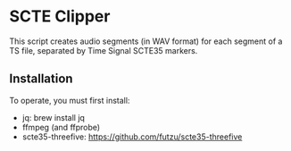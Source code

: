 # SCTE Clipper

This script creates audio segments (in WAV format) for each segment of a TS file, separated by Time Signal SCTE35 markers.

## Installation 

To operate, you must first install:
- jq: brew install jq
- ffmpeg (and ffprobe)
- scte35-threefive: https://github.com/futzu/scte35-threefive
